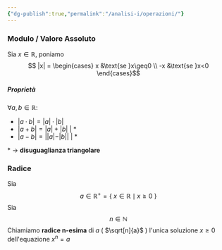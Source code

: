 ```yaml
---
{"dg-publish":true,"permalink":"/analisi-i/operazioni/"}
---
```


### Modulo / Valore Assoluto
Sia $x \in \mathbb{R}$, poniamo $$
|x| = 
	\begin{cases} 
		x &\text{se }x\geq0 \\
		-x &\text{se }x<0 
	\end{cases}$$
##### Proprietà
$\forall a,b \in \mathbb{R}\colon$
-  $|a\cdot b|=|a|\cdot |b|$
- $|a+b|=|a|+|b|$           | *
- $|a-b| =||a|-|b||$         | *

\* -> **disuguaglianza triangolare**

### Radice
Sia $$a \in \mathbb{R}^+ = \{\ x \in \mathbb{R} \mid x \geq 0 \ \}$$Sia $$n \in \mathbb{N}$$
Chiamiamo **radice n-esima** di $a$ ( $\sqrt[n]{a}$ ) l'unica soluzione ${x \geq 0}$ dell'equazione $x^n=a$ 